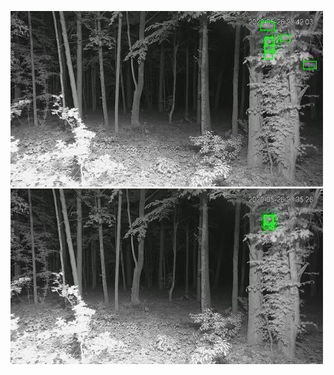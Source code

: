 ![20200526-223856-230901](in/20200526/20200526-223856-230901_0_.jpg)
![20200526-230906-233911](in/20200526/20200526-230906-233911_0_.jpg)

